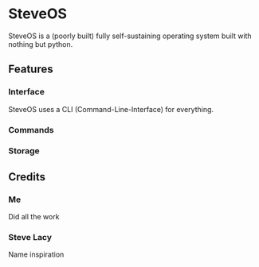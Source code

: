 # SteveOS
SteveOS is a (poorly built) fully self-sustaining operating system built with nothing but python.

## Features
### Interface
SteveOS uses a CLI (Command-Line-Interface) for everything.

### Commands

### Storage


## Credits
### Me 
Did all the work
### Steve Lacy 
Name inspiration